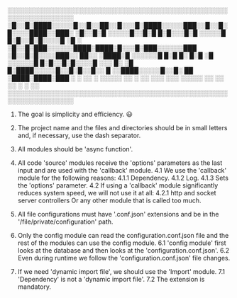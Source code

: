 ░░░░░░░░░░░░░░░░░░░░░░░░░░░░░░░░░░░░░░░░░░░░░░░░░░░░░░░░░░░░░░░░░
░█░░█░████░░░░░█░░█░░██░░█░░░█░████░░░░░███░░█░░█░█░░░░████░░███░
░█░░█░█   ░░░░░█░░█░█  █░█░░░█░█   ░░░░░█  █░█░░█░█░░░░█   ░█   ░
░█░░█░███░░░░░░████░████░█░░░█░███░░░░░░███ ░█░░█░█░░░░███░░ ██░░
░████░█  ░░░░░░█  █░█  █░ █░█ ░█  ░░░░░░█  █░█░░█░█░░░░█  ░░░  █░
░█  █░████░░░░░█░░█░█░░█░░ █ ░░████░░░░░█░░█░ ██ ░████░████░███ ░
░ ░░ ░    ░░░░░ ░░ ░ ░░ ░░░ ░░░    ░░░░░ ░░ ░░  ░░    ░    ░   ░░
░░░░░░░░░░░░░░░░░░░░░░░░░░░░░░░░░░░░░░░░░░░░░░░░░░░░░░░░░░░░░░░░░

1. The goal is simplicity and efficiency. 😃

2. The project name and the files and directories should be in small letters and, if necessary, use the dash separator.

3. All modules should be 'async function'.

4. All code 'source' modules receive the 'options' parameters as the last input and are used with the 'callback' module.
4.1 We use the 'callback' module for the following reasons:
4.1.1 Dependency.
4.1.2 Log.
4.1.3 Sets the 'options' parameter.
4.2 If using a 'callback' module significantly reduces system speed, we will not use it at all:
4.2.1 http and socket server controllers Or any other module that is called too much.

5. All file configurations must have '.conf.json' extensions and be in the '/file/private/configuration' path.

6. Only the config module can read the configuration.conf.json file and the rest of the modules can use the config module.
6.1 'config module' first looks at the database and then looks at the 'configuration.conf.json'.
6.2 Even during runtime we follow the 'configuration.conf.json' file changes.

7. If we need 'dynamic import file', we should use the 'Import' module.
7.1 'Dependency' is not a 'dynamic import file'.
7.2 The extension is mandatory.
